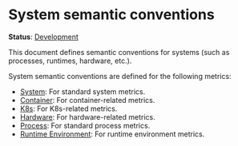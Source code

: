 <!--- Hugo front matter used to generate the website version of this page:
linkTitle: System
--->

# System semantic conventions

**Status**: [Development][DocumentStatus]

This document defines semantic conventions for systems (such as processes, runtimes, hardware, etc.).

System semantic conventions are defined for the following metrics:

- [System](system-metrics.md): For standard system metrics.
- [Container](container-metrics.md): For container-related metrics.
- [K8s](k8s-metrics.md): For K8s-related metrics.
- [Hardware](../hardware/README.md): For hardware-related metrics.
- [Process](process-metrics.md): For standard process metrics.
- [Runtime Environment](/docs/runtime/README.md#metrics): For runtime environment metrics.

[DocumentStatus]: https://opentelemetry.io/docs/specs/otel/document-status
